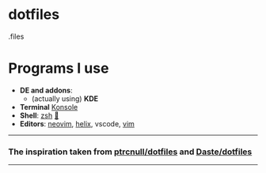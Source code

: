 # dotfiles

.files

# Programs I use
- **DE and addons**:
    - (actually using) **KDE**
- **Terminal** [Konsole](https://invent.kde.org/utilities/konsole)
- **Shell**: [zsh](https://github.com/ohmyzsh/ohmyzsh) [:pencil:](https://github.com/mlunax/dotfiles/blob/master/.zshrc)
- **Editors**: [neovim](https://github.com/neovim/neovim), [helix](https://github.com/helix-editor/helix), vscode, [vim](https://github.com/vim/vim)

---
### The inspiration taken from [ptrcnull](https://github.com/ptrcnull/)[/dotfiles](https://github.com/ptrcnull/dotfiles) and [Daste](https://github.com/Daste745)[/dotfiles](https://github.com/Daste745/dotfiles/)
---
